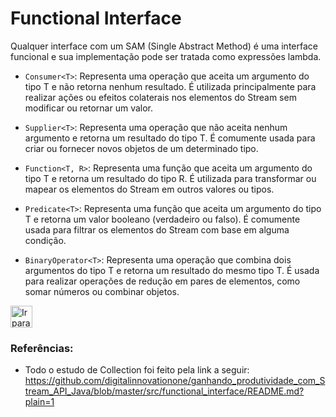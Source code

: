 
# Functional Interface

Qualquer interface com um SAM (Single Abstract Method) é uma interface funcional e sua implementação pode ser tratada
como
expressões lambda.

- `Consumer<T>`: Representa uma operação que aceita um argumento do tipo T e não retorna nenhum resultado. É utilizada
  principalmente para realizar ações ou efeitos colaterais nos elementos do Stream sem modificar ou retornar um valor.

- `Supplier<T>`: Representa uma operação que não aceita nenhum argumento e retorna um resultado do tipo T. É comumente
  usada para criar ou fornecer novos objetos de um determinado tipo.

- `Function<T, R>`: Representa uma função que aceita um argumento do tipo T e retorna um resultado do tipo R. É
  utilizada para transformar ou mapear os elementos do Stream em outros valores ou tipos.

- `Predicate<T>`: Representa uma função que aceita um argumento do tipo T e retorna um valor booleano (verdadeiro ou
  falso). É comumente usada para filtrar os elementos do Stream com base em alguma condição.

- `BinaryOperator<T>`: Representa uma operação que combina dois argumentos do tipo T e retorna um resultado do mesmo
  tipo T. É usada para realizar operações de redução em pares de elementos, como somar números ou combinar objetos.

[<img src= 'https://img.shields.io/badge/Ir_para_Códigos-FFB6C1?style=for-the-badge&' alt='Ir para Códigos' height='35' border='0'>](https://github.com/rodriguessamira/Funcional-Interface/tree/main/src)



### Referências:

- Todo o estudo de Collection foi feito pela link a seguir: https://github.com/digitalinnovationone/ganhando_produtividade_com_Stream_API_Java/blob/master/src/functional_interface/README.md?plain=1
